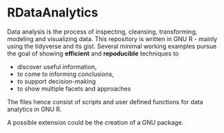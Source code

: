 # RDataAnalytics

Data analysis is the process of inspecting, cleansing, transforming, modeling and visualizing data. 
This repository is written in GNU R - mainly using the tidyverse and its gist.
Several minimal working examples pursue the goal of showing **efficient** and **repoducible** techniques to 

- discover useful information,
- to come to informing conclusions,
- to support decision-making
- to show multiple facets and approaches

The files hence consist of scripts and user defined functions for data analytics in GNU R.

A possible extension could be the creation of a GNU package.

